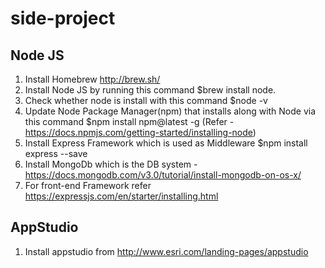 # side-project

## Node JS
1. Install Homebrew http://brew.sh/
2. Install Node JS by running this command $brew install node. 
3. Check whether node is install with this command $node -v
4. Update Node Package Manager(npm) that installs along with Node via this command $npm install npm@latest -g
(Refer - https://docs.npmjs.com/getting-started/installing-node)
5. Install Express Framework which is used as Middleware 
  $npm install express --save
6. Install MongoDb which is the DB system - https://docs.mongodb.com/v3.0/tutorial/install-mongodb-on-os-x/ 
7. For front-end Framework refer https://expressjs.com/en/starter/installing.html

## AppStudio
1. Install appstudio from http://www.esri.com/landing-pages/appstudio
